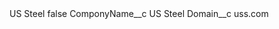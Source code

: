 <?xml version="1.0" encoding="UTF-8"?>
<CustomMetadata xmlns="http://soap.sforce.com/2006/04/metadata" xmlns:xsi="http://www.w3.org/2001/XMLSchema-instance" xmlns:xsd="http://www.w3.org/2001/XMLSchema">
    <label>US Steel</label>
    <protected>false</protected>
    <values>
        <field>ComponyName__c</field>
        <value xsi:type="xsd:string">US Steel</value>
    </values>
    <values>
        <field>Domain__c</field>
        <value xsi:type="xsd:string">uss.com</value>
    </values>
</CustomMetadata>
